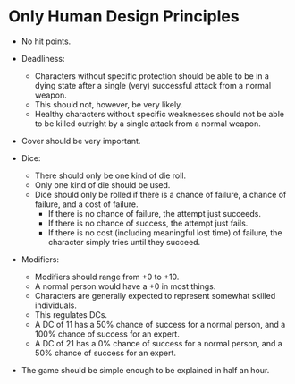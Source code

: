 # Only Human Design Principles

- No hit points.

- Deadliness:
  - Characters without specific protection should be able to be in a dying state after a single (very) successful attack from a normal weapon.
  - This should not, however, be very likely.
  - Healthy characters without specific weaknesses should not be able to be killed outright by a single attack from a normal weapon.

- Cover should be very important.

- Dice:
  - There should only be one kind of die roll.
  - Only one kind of die should be used.
  - Dice should only be rolled if there is a chance of failure, a chance of failure, and a cost of failure.
    - If there is no chance of failure, the attempt just succeeds.
    - If there is no chance of success, the attempt just fails.
    - If there is no cost (including meaningful lost time) of failure, the character simply tries until they succeed.

- Modifiers:
  - Modifiers should range from +0 to +10.
  - A normal person would have a +0 in most things.
  - Characters are generally expected to represent somewhat skilled individuals.
  - This regulates DCs.
  - A DC of 11 has a 50% chance of success for a normal person, and a 100% chance of success for an expert.
  - A DC of 21 has a 0% chance of success for a normal person, and a 50% chance of success for an expert.

- The game should be simple enough to be explained in half an hour.